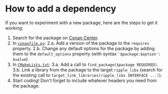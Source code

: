 # How to add a dependency

If you want to experiment with a new package, here are the steps to get it
working:

1. Search for the package on [Conan Center](https://conan.io/center/).
2. In [`conanfile.py`](./conanfile.py):
  2.a. Add a version of the package to the `requires` property.
  2.b. Change any default options for the package by adding them to the
  `default_options` property (with syntax `'$package:$option': $value`)
3. In [`CMakeLists.txt`](./CMakeLists.txt):
  3.a. Add a call to `find_package($package REQUIRED)`.
  3.b. Link a library from the package to the target `ripple_libs` (search for
  the existing call to `target_link_libraries(ripple_libs INTERFACE ...)`).
4. Start coding! Don't forget to include whatever headers you need from the
   package.
